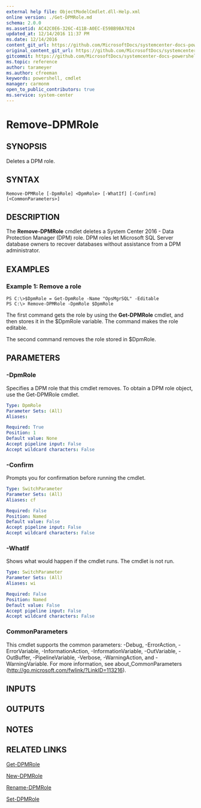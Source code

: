 ```yaml
---
external help file: ObjectModelCmdlet.dll-Help.xml
online version: ./Get-DPMRole.md
schema: 2.0.0
ms.assetid: AC42C0E6-326C-411B-A0EC-E59BB9BA7024
updated_at: 12/14/2016 11:37 PM
ms.date: 12/14/2016
content_git_url: https://github.com/MicrosoftDocs/systemcenter-docs-powershell/blob/master/systemcenter-cmdlets/SystemCenter2016/DataProtectionManager/v1/Remove-DPMRole.md
original_content_git_url: https://github.com/MicrosoftDocs/systemcenter-docs-powershell/blob/master/systemcenter-cmdlets/SystemCenter2016/DataProtectionManager/v1/Remove-DPMRole.md
gitcommit: https://github.com/MicrosoftDocs/systemcenter-docs-powershell/blob/ddd0fefc9adaabb9394eb6c21b33370913d1830d/systemcenter-cmdlets/SystemCenter2016/DataProtectionManager/v1/Remove-DPMRole.md
ms.topic: reference
author: tarameyer
ms.author: cfreeman
keywords: powershell, cmdlet
manager: carmonm
open_to_public_contributors: true
ms.service: system-center
---
```


# Remove-DPMRole

## SYNOPSIS
Deletes a DPM role.

## SYNTAX

```
Remove-DPMRole [-DpmRole] <DpmRole> [-WhatIf] [-Confirm] [<CommonParameters>]
```

## DESCRIPTION
The **Remove-DPMRole** cmdlet deletes a System Center 2016 - Data Protection Manager (DPM) role.
DPM roles let Microsoft SQL Server database owners to recover databases without assistance from a DPM administrator.

## EXAMPLES

### Example 1: Remove a role
```
PS C:\>$DpmRole = Get-DpmRole -Name "OpsMgrSQL" -Editable
PS C:\> Remove-DPMRole -DpmRole $DpmRole
```

The first command gets the role by using the **Get-DPMRole** cmdlet, and then stores it in the $DpmRole variable.
The command makes the role editable.

The second command removes the role stored in $DpmRole.

## PARAMETERS

### -DpmRole
Specifies a DPM role that this cmdlet removes.
To obtain a DPM role object, use the Get-DPMRole cmdlet.

```yaml
Type: DpmRole
Parameter Sets: (All)
Aliases: 

Required: True
Position: 1
Default value: None
Accept pipeline input: False
Accept wildcard characters: False
```

### -Confirm
Prompts you for confirmation before running the cmdlet.

```yaml
Type: SwitchParameter
Parameter Sets: (All)
Aliases: cf

Required: False
Position: Named
Default value: False
Accept pipeline input: False
Accept wildcard characters: False
```

### -WhatIf
Shows what would happen if the cmdlet runs.
The cmdlet is not run.

```yaml
Type: SwitchParameter
Parameter Sets: (All)
Aliases: wi

Required: False
Position: Named
Default value: False
Accept pipeline input: False
Accept wildcard characters: False
```

### CommonParameters
This cmdlet supports the common parameters: -Debug, -ErrorAction, -ErrorVariable, -InformationAction, -InformationVariable, -OutVariable, -OutBuffer, -PipelineVariable, -Verbose, -WarningAction, and -WarningVariable. For more information, see about_CommonParameters (http://go.microsoft.com/fwlink/?LinkID=113216).

## INPUTS

## OUTPUTS

## NOTES

## RELATED LINKS

[Get-DPMRole](xref:SystemCenter2016/DataProtectionManager/v1/Get-DPMRole.md)

[New-DPMRole](xref:SystemCenter2016/DataProtectionManager/v1/New-DPMRole.md)

[Rename-DPMRole](xref:SystemCenter2016/DataProtectionManager/v1/Rename-DPMRole.md)

[Set-DPMRole](xref:SystemCenter2016/DataProtectionManager/v1/Set-DPMRole.md)

